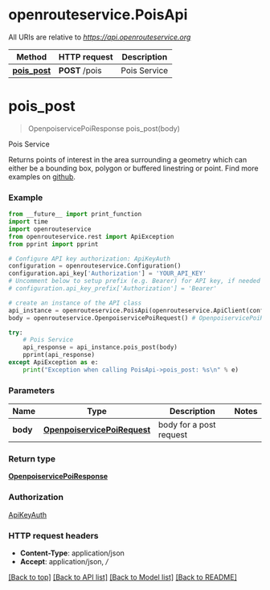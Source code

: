 # openrouteservice.PoisApi

All URIs are relative to *https://api.openrouteservice.org*

Method | HTTP request | Description
------------- | ------------- | -------------
[**pois_post**](PoisApi.md#pois_post) | **POST** /pois | Pois Service

# **pois_post**
> OpenpoiservicePoiResponse pois_post(body)

Pois Service

Returns points of interest in the area surrounding a geometry which can either be a bounding box, polygon or buffered linestring or point. Find more examples on [github](https://github.com/GIScience/openpoiservice). 

### Example
```python
from __future__ import print_function
import time
import openrouteservice
from openrouteservice.rest import ApiException
from pprint import pprint

# Configure API key authorization: ApiKeyAuth
configuration = openrouteservice.Configuration()
configuration.api_key['Authorization'] = 'YOUR_API_KEY'
# Uncomment below to setup prefix (e.g. Bearer) for API key, if needed
# configuration.api_key_prefix['Authorization'] = 'Bearer'

# create an instance of the API class
api_instance = openrouteservice.PoisApi(openrouteservice.ApiClient(configuration))
body = openrouteservice.OpenpoiservicePoiRequest() # OpenpoiservicePoiRequest | body for a post request

try:
    # Pois Service
    api_response = api_instance.pois_post(body)
    pprint(api_response)
except ApiException as e:
    print("Exception when calling PoisApi->pois_post: %s\n" % e)
```

### Parameters

Name | Type | Description  | Notes
------------- | ------------- | ------------- | -------------
 **body** | [**OpenpoiservicePoiRequest**](OpenpoiservicePoiRequest.md)| body for a post request | 

### Return type

[**OpenpoiservicePoiResponse**](OpenpoiservicePoiResponse.md)

### Authorization

[ApiKeyAuth](../README.md#ApiKeyAuth)

### HTTP request headers

 - **Content-Type**: application/json
 - **Accept**: application/json, */*

[[Back to top]](#) [[Back to API list]](../README.md#documentation_for_api_endpoints) [[Back to Model list]](../README.md#documentation_for_models) [[Back to README]](../README.md)

